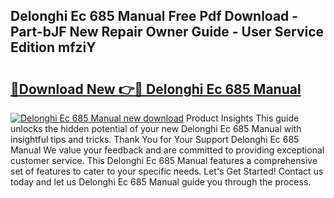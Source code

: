 ## Delonghi Ec 685 Manual Free Pdf Download - Part-bJF New Repair Owner Guide - User Service Edition mfziY

# <h2><a href="http://cf2460.oget.top/?id=Delonghi+Ec+685+Manual">🔗Download New 👉🔴 Delonghi Ec 685 Manual</a></h2>

[![Delonghi Ec 685 Manual new download](https://i.imgur.com/5g1atiW.png)](http://cf2460.oget.top/?id=Delonghi+Ec+685+Manual)
Product Insights This guide unlocks the hidden potential of your new Delonghi Ec 685 Manual with insightful tips and tricks. Thank You for Your Support Delonghi Ec 685 Manual We value your feedback and are committed to providing exceptional customer service. This Delonghi Ec 685 Manual features a comprehensive set of features to cater to your specific needs. Let's Get Started! Contact us today and let us Delonghi Ec 685 Manual guide you through the process.
